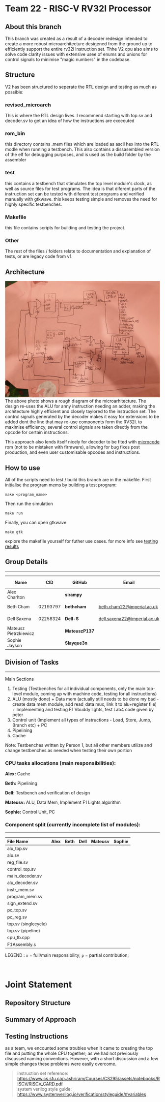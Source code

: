 # Team 22 - RISC-V RV32I Processor

## About this branch
This branch was created as a result of a decoder redesign intended to create a more robust microarchitecture desigened from the ground up to efficiently support the entire rv32i instruction set. Thhe V2 cpu also aims to solve code clarity issues with extensive usee of enums and unions for control signals to minimise "magic numbers" in the codebase. 

## Structure
V2 has been structured to seperate the RTL design and testing as much as possible:
### revised_microarch
This is where the RTL design lives. I recommend starting with top.sv and decoder.sv to get an idea of how the instructions are excecuted

### rom_bin
this directory contains .mem files which are loaded as ascii hex into the RTL modle when running a testbench. This also contains a dissasembled version of the elf for debugging purposes, and is used as the build folder by the assembler

### test
this contains a testbench that stimulates the top level module's clock, as well as source files for test programs. The idea is that diferent parts of the instruction set can be tested with diferent test programs and verified manually with gtkwave. this keeps testing simple and removes the need for highly specific testbenches.

### Makefile
this file contains scripts for building and testing the project.

### Other
The rest of the files / folders relate to documentation and explanation of tests, or are legacy code from v1.

## Architecture
![summary](images/microarch.jpeg)
The above photo shows a rough diagram of the microarhitecture. The design re-uses the ALU for anny instruction needing an adder, making the architecture highly efficient and closely taylored to the instruction set. The control signals generated by the decoder makes it easy for extensions to be added dont the line that may re-use components form the RV32I. to maximise efficiency, several control signals are taken directly from the opcode for certain instructions. 

This approach also lends itself nicely for decoder to be fited with [microcode](https://en.wikipedia.org/wiki/Microcode) rom (not to be mistaken with firmware), allowing for bug fixes post production, and even user customisable opcodes and instructions.

## How to use
All of the scripts need to test / build this branch are in the makefile.
First initialise the program mems by building a test program:
```
make <program_name>
```
Then run the simulation 
```
make run
```
Finally, you can open gtkwave
```
make gtk
```
explore the makefile yourself for futher use cases.
for more info see [testing results](testing_results.md)

## Group Details
---
| Name           | CID      | GitHub   | Email                     | Personal Statement|
|----------------|----------|----------|---------------------------|--------------|
| Alex Charlton |  | **sirampy**  |       | [Alex's Statement](https://github.com/sirampy/Team22/blob/main/statements/Alex%20Charlton.md) |
| Beth Cham    | 02193797 | **bethcham** | beth.cham22@imperial.ac.uk | [Beth's Statement](https://github.com/sirampy/Team22/blob/main/statements/Beth%20Cham.md) |
| Dell Saxena | 02258324 | **Dell-S** | dell.saxena22@imperial.ac.uk |  [Dell's Statement](https://github.com/sirampy/Team22/blob/main/statements/Dell%20Saxena.md) |
| Mateusz Pietrzkiewicz |  | **MateuszP137**  |  | [Mateusv's Statement](https://github.com/sirampy/Team22/blob/main/statements/Mateusz%20Pietrzkiewicz.md) |
| Sophie Jayson |  | **Slayque3n**  |  | [Sophie's Statement](https://github.com/sirampy/Team22/blob/main/statements/Sophie%20Jayson.md) |

## Division of Tasks
---
Main Sections
1. Testing (Testbenches for all individual components, only the main top-level module, coming up with machine code, testing for all instructions)
2. ALU (mostly done) + Data mem (actually still needs to be done my bad - create data mem module, add read_data mux, link it to alu+register file) + Implementing and testing F1 Vbuddy lights, test Lab4 code given by peter
3. Control unit (Implement all types of instructions - Load, Store, Jump, Branch etc) + PC
4. Pipelining
5. Cache

Note: Testbenches written by Person 1, but all other members utilize and change testbenches as needed when testing their own portion

### CPU tasks allocations (main responsibilities):
**Alex:** Cache 

**Beth:** Pipelining

**Dell:** Testbench and verification of design

**Mateusv:** ALU, Data Mem, Implement F1 Lights algorithm

**Sophie:** Control Unit, PC

### Component split (currently incomplete list of modules):
---
| File Name     | Alex  | Beth | Dell | Mateusv |  Sophie  |
|:-----------|:-----------:|:----------:|:-----------:|:-----------:|:-----------:|
| alu_top.sv | | | | | 
| alu.sv | | | | | 
| reg_file.sv | | | | | 
| control_top.sv | | | | | 
| main_decoder.sv | | | | |
| alu_decoder.sv | | | | | 
| instr_mem.sv | | | | | 
| program_mem.sv | | | | | 
| sign_extend.sv | | | | | 
| pc_top.sv | | | | |
| pc_reg.sv | | | | |
| top.sv (singlecycle) | | | | | 
| top.sv (pipeline) | | | | | 
| cpu_tb.cpp | | | | | 
| F1Assembly.s | | | | | 

LEGEND :       `x` = full/main responsibility;  `p` = partial contribution; 

&nbsp;   
# Joint Statement 


## Repository Structure

## Summary of Approach

## Testing Instructions

as a team, we encounted some troubles when it came to creating the top file and putting the whole CPU together; as we had not previously discussed naming conventions. However, with a short discussion and a few simple changes these problems were easily overcome.


> instruction set reference: https://www.cs.sfu.ca/~ashriram/Courses/CS295/assets/notebooks/RISCV/RISCV_CARD.pdf <br>
> system verilog style guide: https://www.systemverilog.io/verification/styleguide/#variables